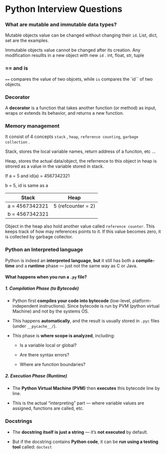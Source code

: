 # Python Interview Questions

### What are mutable and immutable data types?

Mutable objects value can be changed without changing their `id`. List, dict, set are the examples.

Immutable objects value cannot be changed after its creation. Any modification resullts in a new object with new `id` . int, float, str, tuple

### == and is

`==` compares the value of two objcets, while `is` compares the `id`` of two objects.

### Decorator

A **decorator** is a function that takes another function (or method) as input, wraps or extends its behavior, and returns a new function.

### Memory management

It consist of 4 concepts `stack` , `heap`, `reference counting`, `garbage collection` .

Stack, stores the local variable names, return address of a funciton, etc ...

Heap, stores the actual data/object, the referrence to this object in heap is strored as a value in the variable stored in stack.

If a = 5 and id(a) = 4567342321

b = 5, id is same as a

| Stack          | Heap               |
| -------------- | ------------------ |
| a = 4567342321 | 5 (refcounter = 2) |
| b = 4567342321 |                    |

Object in the heap also hold another value called `reference counter`. This keeps track of how may references points to it. If this value becomes zero, it is collected by garbage collector.

### Python an Interpreted language

Python is indeed an **interpreted language**, **but** it still has both a **compile-time** and a **runtime** phase — just not the same way as C or Java.

#### What happens when you run a `.py` file?

##### 1. **Compilation Phase (to Bytecode)**

- Python first **compiles your code into bytecode** (low-level, platform-independent instructions). Since bytecode is run by PVM (python virtual Machine) and not by the systems OS.

- This happens **automatically**, and the result is usually stored in `.pyc` files (under `__pycache__/`).

- This phase is **where scope is analyzed**, including:
  
  - Is a variable local or global?
  
  - Are there syntax errors?
  
  - Where are function boundaries?

##### 2. **Execution Phase (Runtime)**

- The **Python Virtual Machine (PVM)** then **executes** this bytecode line by line.

- This is the actual “interpreting” part — where variable values are assigned, functions are called, etc.

### Docstrings

- The **docstring itself is just a string** — it’s **not executed** by default.

- But if the docstring contains **Python code**, it can be **run using a testing tool** called: `doctest`

